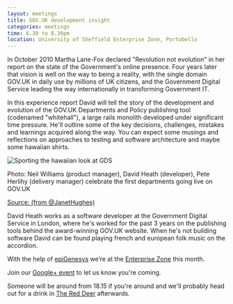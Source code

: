 ```yaml
---
layout: meetings
title: GOV.UK development insight
categories: meetings
time: 6.30 to 8.30pm
location: University of Sheffield Enterprise Zone, Portobello
---
```


In October 2010 Martha Lane-Fox declared "Revolution not evolution" in her
report on the state of the Government's online presence. Four years later that
vision is well on the way to being a reality, with the single domain GOV.UK in
daily use by millions of UK citizens, and the Government Digital Service
leading the way internationally in transforming Government IT.

In this experience report David will tell the story of the development and
evolution of the GOV.UK Departments and Policy publishing tool (codenamed
"whitehall"), a large rails monolith developed under significant time pressure. He'll
outline some of the key decisions, challenges, mistakes and learnings acquired
along the way. You can expect some musings and reflections on approaches to
testing and software architecture and maybe some hawaiian shirts.

![Sporting the hawaiian look at GDS](https://pbs.twimg.com/media/A7vBY2VCMAAsDmb.jpg)

Photo: Neil Williams (product manager), David Heath (developer), Pete Herlihy (delivery manager) celebrate the first departments going live on GOV.UK

​[Source: (from @JanetHughes)](https://twitter.com/JanetHughes/status/269021235399241730)

David Heath works as a software developer at the Government Digital Service in
London, where he's worked for the past 3 years on the publishing tools behind the
award-winning GOV.UK website. When he's not building software David can
be found playing french and european folk music on the accordion.

With the help of [epiGenesys](http://www.epigenesys.org.uk/) we’re at the [Enterprise Zone](http://enterprise.shef.ac.uk/about-us) this month.

Join our [Google+
event](https://plus.google.com/events/c7f254kkcvdb6tr3a4v47h7n8m0) to let us know you're coming.

Someone will be around from 18.15 if you're around and we'll probably head out for a drink in [The Red
Deer](http://www.red-deer-sheffield.co.uk/) afterwards.
